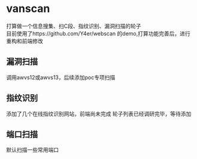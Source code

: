 # vanscan
打算做一个信息搜集、扫C段、指纹识别、漏洞扫描的轮子  
目前使用了https://github.com/Y4er/webscan 的demo,打算功能完善后，进行重构和前端修改
## 漏洞扫描
调用awvs12或awvs13，后续添加poc专项扫描
## 指纹识别
添加了几个在线指纹识别网站，前端尚未完成
轮子列表已经调研完毕，等待添加
## 端口扫描
默认扫描一些常用端口
